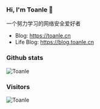 ### Hi, I'm Toanle 👋

一个努力学习的网络安全爱好者
* Blog: https://toanle.cn
* Life Blog: https://blog.toanle.cn
### Github stats
![Toanle](https://github-readme-stats.vercel.app/api?username=Toanlele&show_icons=true&theme=synthwave&&count_private=true )
### Visitors
![Toanle](https://profile-counter.glitch.me/Toanlele/count.svg)

<!--
**Toanlele/Toanlele** is a ✨ _special_ ✨ repository because its `README.md` (this file) appears on your GitHub profile.

Here are some ideas to get you started:

- 🔭 I’m currently working on ...
- 🌱 I’m currently learning ...
- 👯 I’m looking to collaborate on ...
- 🤔 I’m looking for help with ...
- 💬 Ask me about ...
- 📫 How to reach me: ...
- 😄 Pronouns: ...
- ⚡ Fun fact: ...
-->
